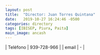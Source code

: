 ```yaml
---
layout: post
title:  "Director: Juan Torres Quintana"
date:   2019-10-27 16:24:46 -0500
categories: directory
tags: [IBISEP, Piura, Paita]
main_image: ancash
---
```


| Teléfono  | 939-728-966 |
| email     | - |
